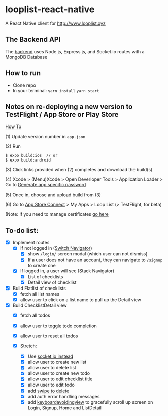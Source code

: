 # looplist-react-native
A React Native client for http://www.looplist.xyz

## The Backend API
The [backend](https://github.com/nsafai/looplist) uses Node.js, Express.js, and Socket.io routes with a MongoDB Database

## How to run
- Clone repo
- In your terminal:
`yarn install`
`yarn start`

## Notes on re-deploying a new version to TestFlight / App Store or Play Store
[How To](https://codeburst.io/how-to-deploy-a-create-react-native-app-to-the-appstore-229a8fa36fb1)

(1) Update version number in `app.json`

(2)
Run
```
$ expo build:ios  // or
$ expo build:android
```

(3) Click links provided when (2) completes and download the build(s)

(4) Xcode > (Menu)Xcode > Open Deverloper Tools > Application Loader > Go to [Generate app specific password](https://appleid.apple.com/)

(5) Once in, choose and upload build from (3) 

(6) Go to [App Store Connect](https://appstoreconnect.apple.com/) > My Apps > Loop List (> TestFlight, for beta)

(Note: If you need to manage certificates [go here](https://developer.apple.com/account/ios/profile/)

## To-do list:
- [x] Implement routes
  - [x] If not logged in ([Switch Navigator](https://reactnavigation.org/docs/en/auth-flow.html))
    - [x] show `/login/` screen modal (which user can not dismiss)
    - [x] If a user does not have an account, they can navigate to `/signup` to create one

  - [x] If logged in, a user will see (Stack Navigator)
    - [x] List of checklists
    - [x] Detail view of checklist 
    
- [x] Build Flatlist of checklists
    - [x] fetch all list names
    - [x] allow user to click on a list name to pull up the Detail view
    
- [x] Build ChecklistDetail view
    - [x] fetch all todos
    - [x] allow user to toggle todo completion
    - [x] allow user to reset all todos
    
    - [x] Stretch:
      - [x] Use [socket.io instead](https://hackernoon.com/a-simple-messaging-app-with-react-native-and-socket-io-e1cae3df7bda)
      - [x] allow user to create new list
      - [x] allow user to delete list
      - [x] allow user to create new todo
      - [x] allow user to edit checklist title
      - [x] allow user to edit todo
      - [x] add [swipe to delete](https://medium.com/@bdougie/adding-swipe-to-delete-in-react-native-cfa85a5f5a31)
      - [x] add auth error handling messages
      - [x] add [keyboardavoidingview](https://medium.freecodecamp.org/how-to-make-your-react-native-app-respond-gracefully-when-the-keyboard-pops-up-7442c1535580) to gracefully scroll up screen on Login, Signup, Home and ListDetail